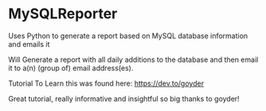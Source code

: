 # MySQLReporter
Uses Python to generate a report based on MySQL database information and emails it

Will Generate a report with all daily additions to the database and then email it to a(n) (group of) email address(es).

Tutorial To Learn this was found here: https://dev.to/goyder

Great tutorial, really informative and insightful so big thanks to goyder!
